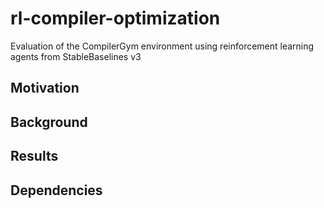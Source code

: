# rl-compiler-optimization
Evaluation of the CompilerGym environment using reinforcement learning agents from StableBaselines v3

## Motivation

## Background

## Results

## Dependencies

